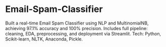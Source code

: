 # Email-Spam-Classifier
Built a real-time Email Spam Classifier using NLP and MultinomialNB, achieving 97.1% accuracy and 100% precision. Includes full pipeline: cleaning, EDA, preprocessing, and deployment via Streamlit. Tech: Python, Scikit-learn, NLTK, Anaconda, Pickle.
